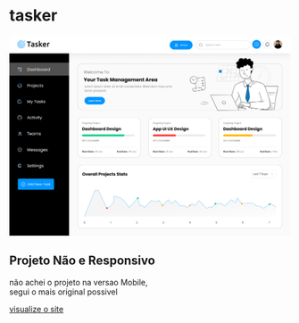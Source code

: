 # tasker

!["image"](asserts/docus/Desktop%20-%204.png)

## Projeto Não e Responsivo
não achei o projeto na versao Mobile,  
segui o mais original possivel


[visualize o site ]()
